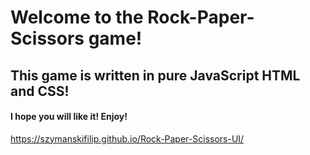 # Welcome to the Rock-Paper-Scissors game!

## This game is written in pure JavaScript HTML and CSS!

#### I hope you will like it! Enjoy!

https://szymanskifilip.github.io/Rock-Paper-Scissors-UI/
